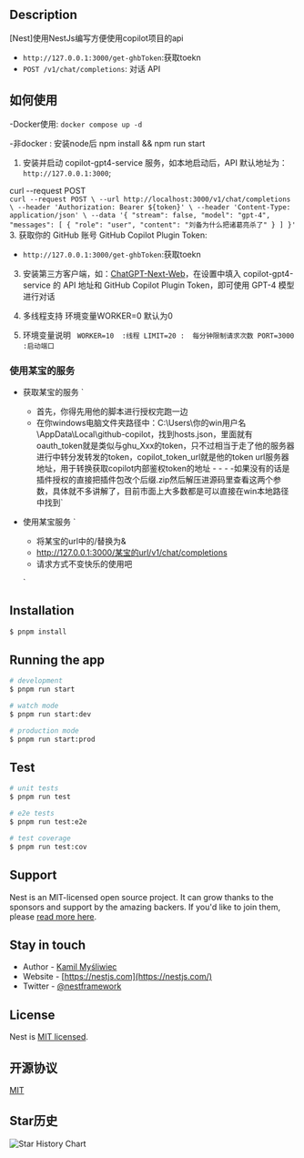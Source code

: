 
## Description

[Nest]使用NestJs编写方便使用copilot项目的api
- `http://127.0.0.1:3000/get-ghbToken`:获取toekn
- `POST /v1/chat/completions`: 对话 API
## 如何使用
-Docker使用:
`docker compose up -d`

-非docker :
安装node后 npm install  && npm run start
1. 安装并启动 copilot-gpt4-service 服务，如本地启动后，API 默认地址为：`http://127.0.0.1:3000`;
   
curl --request POST \
    `
    curl --request POST \
  --url http://localhost:3000/v1/chat/completions \
  --header 'Authorization: Bearer ${token}' \
  --header 'Content-Type: application/json' \
  --data '{
    "stream": false,
    "model": "gpt-4",
    "messages": [
        {
            "role": "user",
            "content": "刘备为什么把诸葛亮杀了"
        }
    ]
}'
    `
3. 获取你的 GitHub 账号 GitHub Copilot Plugin Token:
  - `http://127.0.0.1:3000/get-ghbToken`:获取toekn
3. 安装第三方客户端，如：[ChatGPT-Next-Web](https://github.com/ChatGPTNextWeb/ChatGPT-Next-Web)，在设置中填入 copilot-gpt4-service 的 API 地址和 GitHub Copilot Plugin Token，即可使用 GPT-4 模型进行对话

4. 多线程支持
  环境变量WORKER=0
  默认为0
5. 环境变量说明
 ` WORKER=10  :线程
  LIMIT=20 :  每分钟限制请求次数
  PORT=3000 :启动端口`
### 使用某宝的服务
  - 获取某宝的服务
   `
    -  首先，你得先用他的脚本进行授权完跑一边
    -  在你windows电脑文件夹路径中：C:\Users\你的win用户名\AppData\Local\github-copilot，找到hosts.json，里面就有oauth_token就是类似与ghu_Xxx的token，只不过相当于走了他的服务器进行中转分发转发的token，copilot_token_url就是他的token url服务器地址，用于转换获取copilot内部鉴权token的地址 - - - -如果没有的话是插件授权的直接把插件包改个后缀.zip然后解压进源码里查看这两个参数，具体就不多讲解了，目前市面上大多数都是可以直接在win本地路径中找到`
  - 使用某宝服务
    ` 
    - 将某宝的url中的/替换为&
    - http://127.0.0.1:3000/某宝的url/v1/chat/completions
    - 请求方式不变快乐的使用吧
    
    `
## Installation

```bash
$ pnpm install
```

## Running the app

```bash
# development
$ pnpm run start

# watch mode
$ pnpm run start:dev

# production mode
$ pnpm run start:prod
```

## Test

```bash
# unit tests
$ pnpm run test

# e2e tests
$ pnpm run test:e2e

# test coverage
$ pnpm run test:cov
```

## Support

Nest is an MIT-licensed open source project. It can grow thanks to the sponsors and support by the amazing backers. If you'd like to join them, please [read more here](https://docs.nestjs.com/support).

## Stay in touch

- Author - [Kamil Myśliwiec](https://kamilmysliwiec.com)
- Website - [https://nestjs.com](https://nestjs.com/)
- Twitter - [@nestframework](https://twitter.com/nestframework)

## License

Nest is [MIT licensed](LICENSE).
## 开源协议

[MIT](https://opensource.org/license/mit/)

## Star历史

![Star History Chart](https://api.star-history.com/svg?repos=mouxans/copilot-api&type=Date)
